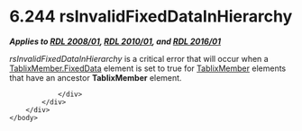 <html dir="LTR" xmlns:mshelp="http://msdn.microsoft.com/mshelp" xmlns:ddue="http://ddue.schemas.microsoft.com/authoring/2003/5" xmlns:xlink="http://www.w3.org/1999/xlink" xmlns:tool="http://www.microsoft.com/tooltip">
    <head>
        <meta http-equiv="Content-Type" content="text/html; CHARSET=utf-8"></meta>
        <meta name="save" content="history"></meta>
        <title>6.244 rsInvalidFixedDataInHierarchy</title>
        <xml>
            <mshelp:toctitle title="6.244 rsInvalidFixedDataInHierarchy"></mshelp:toctitle>
            <mshelp:rltitle title="[MS-RDL]: rsInvalidFixedDataInHierarchy"></mshelp:rltitle>
            <mshelp:keyword index="A" term="741a9208-2ff3-4cce-bcdd-1140967512b5"></mshelp:keyword>
            <mshelp:attr name="DCSext.ContentType" value="open specification"></mshelp:attr>
            <mshelp:attr name="AssetID" value="741a9208-2ff3-4cce-bcdd-1140967512b5"></mshelp:attr>
            <mshelp:attr name="TopicType" value="kbRef"></mshelp:attr>
            <mshelp:attr name="DCSext.Title" value="[MS-RDL]: rsInvalidFixedDataInHierarchy" />
        </xml>
    </head>
    <body>
        <div id="header">
            <h1 class="heading">6.244 rsInvalidFixedDataInHierarchy</h1>
        </div>
        <div id="mainSection">
            <div id="mainBody">
                <div id="allHistory" class="saveHistory"></div>
                <div id="sectionSection0" class="section" name="collapseableSection">
                    

<p><b><i>Applies to </i></b><a href="1e855f94-4617-47e4-b89e-0856c6cb420f.htm"><b><i>RDL 2008/01</i></b></a><b><i>,
</i></b><a href="3428e690-a348-4ec7-8a6a-8efb42d2cdee.htm"><b><i>RDL 2010/01</i></b></a><b><i>,
and </i></b><a href="52ce3983-2bfc-4e72-9359-42aaf5fe4509.htm"><b><i>RDL 2016/01</i></b></a></p>

<p><i>rsInvalidFixedDataInHierarchy</i> is a critical error
that will occur when a <a href="c56879ce-2ad7-48bd-83c5-44d74a9ea543.htm">TablixMember.FixedData</a>
element is set to true for <a href="1d8a9691-b173-4e24-9ea9-1f486bc824fd.htm">TablixMember</a>
elements that have an ancestor <b>TablixMember</b> element.</p>


                </div>
            </div>
        </div>
    </body>
</html>